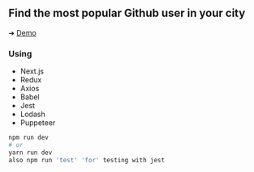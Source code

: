 ## Find the most popular Github user in your city

➜ [Demo](githubfamous.netlify.com)

### Using

 - Next.js
 - Redux
 - Axios
 - Babel
 - Jest
 - Lodash
 - Puppeteer

```bash
npm run dev
# or
yarn run dev
also npm run 'test' 'for' testing with jest
```
